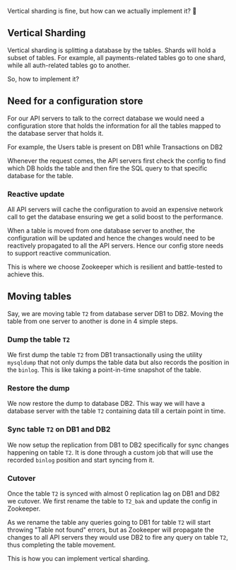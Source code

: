 Vertical sharding is fine, but how can we actually implement it? 🤔

## Vertical Sharding

Vertical sharding is splitting a database by the tables. Shards will hold a subset of tables. For example, all payments-related tables go to one shard, while all auth-related tables go to another.

So, how to implement it?

## Need for a configuration store

For our API servers to talk to the correct database we would need a configuration store that holds the information for all the tables mapped to the database server that holds it.

For example, the Users table is present on DB1 while Transactions on DB2

Whenever the request comes, the API servers first check the config to find which DB holds the table and then fire the SQL query to that specific database for the table.

### Reactive update

All API servers will cache the configuration to avoid an expensive network call to get the database ensuring we get a solid boost to the performance.

When a table is moved from one database server to another, the configuration will be updated and hence the changes would need to be reactively propagated to all the API servers. Hence our config store needs to support reactive communication.

This is where we choose Zookeeper which is resilient and battle-tested to achieve this.

## Moving tables

Say, we are moving table `T2` from database server DB1 to DB2. Moving the table from one server to another is done in 4 simple steps.

### Dump the table `T2`

We first dump the table `T2` from DB1 transactionally using the utility `mysqldump` that not only dumps the table data but also records the position in the `binlog`. This is like taking a point-in-time snapshot of the table.

### Restore the dump

We now restore the dump to database DB2. This way we will have a database server with the table `T2` containing data till a certain point in time.

### Sync table `T2` on DB1 and DB2

We now setup the replication from DB1 to DB2 specifically for sync changes happening on table `T2`. It is done through a custom job that will use the recorded `binlog` position and start syncing from it.

### Cutover

Once the table `T2` is synced with almost 0 replication lag on DB1 and DB2 we cutover. We first rename the table to `T2_bak` and update the config in Zookeeper.

As we rename the table any queries going to DB1 for table `T2` will start throwing "Table not found" errors, but as Zookeeper will propagate the changes to all API servers they would use DB2 to fire any query on table `T2`, thus completing the table movement.

This is how you can implement vertical sharding.